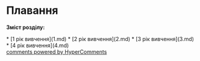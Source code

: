 <div id="hypercomments_widget" class="js-hypercomments-widget invisible"></div>

# Плавання

<p><b>Зміст розділу:</b></p>
  * [1 рік вивчення](1.md)
  * [2 рік вивчення](2.md)
  * [3 рік вивчення](3.md)
  * [4 рік вивчення](4.md)

<div class="js-hypercomments-container">
<a href="http://hypercomments.com" class="hc-link" title="comments widget">comments powered by HyperComments</a>
</div>
